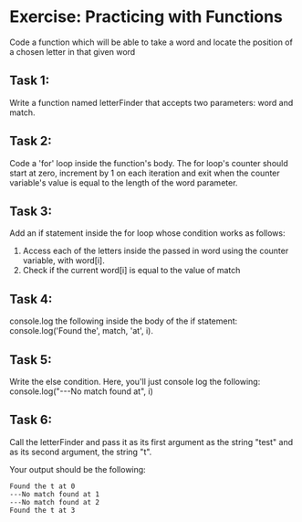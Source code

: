# Exercise: Practicing with Functions

Code a function which will be able to take a word and locate the position of a chosen letter in that given word

## Task 1:
Write a function named letterFinder that accepts two parameters: word and match.

## Task 2:
Code a 'for' loop inside the function's body. The for loop's counter should start at zero, increment by 1 on each iteration and exit when the counter variable's value is equal to the length of the word parameter.

## Task 3:
Add an if statement inside the for loop whose condition works as follows:
1. Access each of the letters inside the passed in word using the counter variable, with word[i].
2. Check if the current word[i] is equal to the value of match

## Task 4:
console.log the following inside the body of the if statement: console.log('Found the', match, 'at', i).

## Task 5:
Write the else condition. Here, you'll just console log the following: console.log("---No match found at", i)

## Task 6:
Call the letterFinder and pass it as its first argument as the string "test" and as its second argument, the string "t".

Your output should be the following:
~~~
Found the t at 0
---No match found at 1
---No match found at 2
Found the t at 3
~~~